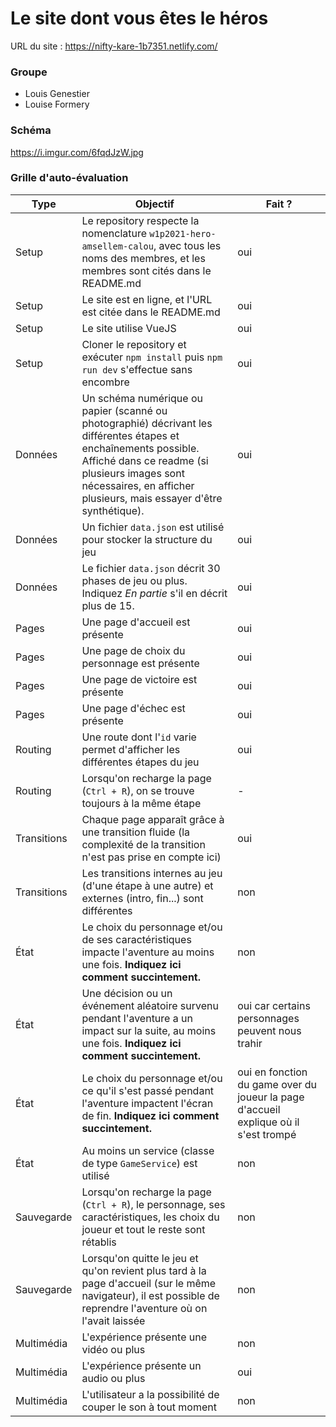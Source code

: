 # Le site dont vous êtes le héros

URL du site : https://nifty-kare-1b7351.netlify.com/

### Groupe

- Louis Genestier
- Louise Formery

### Schéma

https://i.imgur.com/6fqdJzW.jpg

### Grille d'auto-évaluation

| Type  | Objectif | Fait ? | 
| ----- | -------- | ------ |
| Setup | Le repository respecte la nomenclature `w1p2021-hero-amsellem-calou`, avec tous les noms des membres, et les membres sont cités dans le README.md | oui |
| Setup | Le site est en ligne, et l'URL est citée dans le README.md | oui |
| Setup | Le site utilise VueJS | oui |
| Setup | Cloner le repository et exécuter `npm install` puis `npm run dev` s'effectue sans encombre | oui |
| Données | Un schéma numérique ou papier (scanné ou photographié) décrivant les différentes étapes et enchaînements possible. Affiché dans ce readme (si plusieurs images sont nécessaires, en afficher plusieurs, mais essayer d'être synthétique). | oui |
| Données | Un fichier `data.json` est utilisé pour stocker la structure du jeu | oui |
| Données | Le fichier `data.json` décrit 30 phases de jeu ou plus. Indiquez *En partie* s'il en décrit plus de 15. | oui |
| Pages | Une page d'accueil est présente | oui |
| Pages | Une page de choix du personnage est présente | oui |
| Pages | Une page de victoire est présente | oui |
| Pages | Une page d'échec est présente | oui |
| Routing | Une route dont l'`id` varie permet d'afficher les différentes étapes du jeu | oui |
| Routing | Lorsqu'on recharge la page (`Ctrl + R`), on se trouve toujours à la même étape | - |
| Transitions | Chaque page apparaît grâce à une transition fluide (la complexité de la transition n'est pas prise en compte ici) | oui |
| Transitions | Les transitions internes au jeu (d'une étape à une autre) et externes (intro, fin...) sont différentes | non |
| État | Le choix du personnage et/ou de ses caractéristiques impacte l'aventure au moins une fois. **Indiquez ici comment succintement.** | non |
| État | Une décision ou un événement aléatoire survenu pendant l'aventure a un impact sur la suite, au moins une fois. **Indiquez ici comment succintement.** | oui car certains personnages peuvent nous trahir |
| État | Le choix du personnage et/ou ce qu'il s'est passé pendant l'aventure impactent l'écran de fin. **Indiquez ici comment succintement.** | oui en fonction du game over du joueur la page d'accueil explique où il s'est trompé |
| État | Au moins un service (classe de type `GameService`) est utilisé | non |
| Sauvegarde | Lorsqu'on recharge la page (`Ctrl + R`), le personnage, ses caractéristiques, les choix du joueur et tout le reste sont rétablis | non |
| Sauvegarde | Lorsqu'on quitte le jeu et qu'on revient plus tard à la page d'accueil (sur le même navigateur), il est possible de reprendre l'aventure où on l'avait laissée | non |
| Multimédia | L'expérience présente une vidéo ou plus | non |
| Multimédia | L'expérience présente un audio ou plus | oui |
| Multimédia | L'utilisateur a la possibilité de couper le son à tout moment | non |
